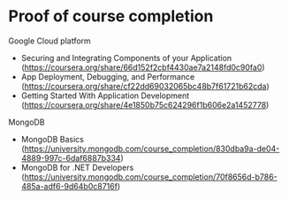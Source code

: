 # Proof of course completion
Google Cloud platform
 - Securing and Integrating Components of your Application
   (https://coursera.org/share/66d152f2cbf4430ae7a2148fd0c90fa0)
 - App Deployment, Debugging, and Performance
   (https://coursera.org/share/cf22dd69032065bc48b7f61721b62cda)
 - Getting Started With Application Development
   (https://coursera.org/share/4e1850b75c624296f1b606e2a1452778)

MongoDB
 - MongoDB Basics
   (https://university.mongodb.com/course_completion/830dba9a-de04-4889-997c-6daf6887b334)
 - MongoDB for .NET Developers
   (https://university.mongodb.com/course_completion/70f8656d-b786-485a-adf6-9d64b0c8716f)
